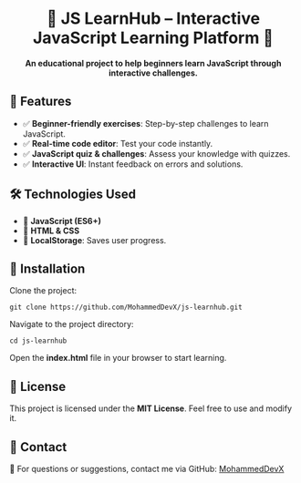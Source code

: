 <h1 align="center">📌 JS LearnHub – Interactive JavaScript Learning Platform 🚀</h1>

<p align="center">
        <strong>An educational project to help beginners learn JavaScript through interactive challenges.</strong>
    </p>

<h2>🌟 Features</h2>
    <ul>
        <li>✅ <strong>Beginner-friendly exercises</strong>: Step-by-step challenges to learn JavaScript.</li>
        <li>✅ <strong>Real-time code editor</strong>: Test your code instantly.</li>
        <li>✅ <strong>JavaScript quiz & challenges</strong>: Assess your knowledge with quizzes.</li>
        <li>✅ <strong>Interactive UI</strong>: Instant feedback on errors and solutions.</li>
    </ul>

<h2>🛠️ Technologies Used</h2>
    <ul>
        <li>🔹 <strong>JavaScript (ES6+)</strong></li>
        <li>🔹 <strong>HTML & CSS</strong></li>
        <li>🔹 <strong>LocalStorage</strong>: Saves user progress.</li>
    </ul>

 <h2>🚀 Installation</h2>
    <p>Clone the project:</p>
    <pre><code>git clone https://github.com/MohammedDevX/js-learnhub.git</code></pre>

<p>Navigate to the project directory:</p>
    <pre><code>cd js-learnhub</code></pre>

<p>Open the <strong>index.html</strong> file in your browser to start learning.</p>

<h2>📜 License</h2>
    <p>This project is licensed under the <strong>MIT License</strong>. Feel free to use and modify it.</p>

<h2>📩 Contact</h2>
    <p>📧 For questions or suggestions, contact me via GitHub: <a href="https://github.com/MohammedDevX">MohammedDevX</a></p>
